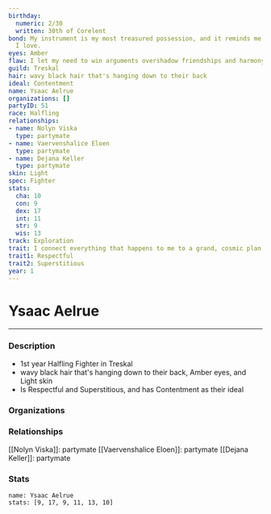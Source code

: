 ```yaml
---
birthday:
  numeric: 2/30
  written: 30th of Corelent
bond: My instrument is my most treasured possession, and it reminds me of someone
  I love.
eyes: Amber
flaw: I let my need to win arguments overshadow friendships and harmony.
guild: Treskal
hair: wavy black hair that's hanging down to their back
ideal: Contentment
name: Ysaac Aelrue
organizations: []
partyID: 51
race: Halfling
relationships:
- name: Nolyn Viska
  type: partymate
- name: Vaervenshalice Eloen
  type: partymate
- name: Dejana Keller
  type: partymate
skin: Light
spec: Fighter
stats:
  cha: 10
  con: 9
  dex: 17
  int: 11
  str: 9
  wis: 13
track: Exploration
trait: I connect everything that happens to me to a grand, cosmic plan.
trait1: Respectful
trait2: Superstitious
year: 1
---
```

# Ysaac Aelrue
---
### Description
- 1st year Halfling Fighter in Treskal
- wavy black hair that's hanging down to their back, Amber eyes, and Light skin
- Is Respectful and Superstitious, and has Contentment as their ideal

### Organizations
### Relationships
[[Nolyn Viska]]: partymate
[[Vaervenshalice Eloen]]: partymate
[[Dejana Keller]]: partymate
### Stats
```statblock
name: Ysaac Aelrue
stats: [9, 17, 9, 11, 13, 10]
```
